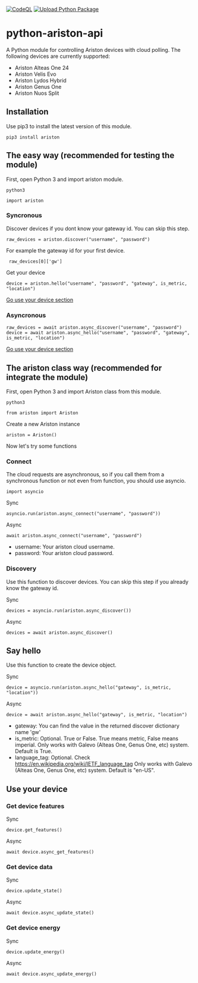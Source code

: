 [![CodeQL](https://github.com/fustom/python-ariston-api/actions/workflows/codeql.yml/badge.svg)](https://github.com/fustom/python-ariston-api/actions/workflows/codeql.yml) [![Upload Python Package](https://github.com/fustom/python-ariston-api/actions/workflows/python-publish.yml/badge.svg)](https://github.com/fustom/python-ariston-api/actions/workflows/python-publish.yml)

# python-ariston-api
A Python module for controlling Ariston devices with cloud polling.
The following devices are currently supported:
- Ariston Alteas One 24
- Ariston Velis Evo
- Ariston Lydos Hybrid
- Ariston Genus One
- Ariston Nuos Split

## Installation
Use pip3 to install the latest version of this module.
```
pip3 install ariston
```

## The easy way (recommended for testing the module)
First, open Python 3 and import ariston module.
```
python3
```
```python3
import ariston
```
### Syncronous
Discover devices if you dont know your gateway id. You can skip this step.
```python3
raw_devices = ariston.discover("username", "password")
```
For example the gateway id for your first device.
```python3
 raw_devices[0]['gw']
```
Get your device
```python3
device = ariston.hello("username", "password", "gateway", is_metric, "location")
```
[Go use your device section](https://github.com/fustom/python-ariston-api#use-your-device)
### Asyncronous
```python3
raw_devices = await ariston.async_discover("username", "password")
device = await ariston.async_hello("username", "password", "gateway", is_metric, "location")
```
[Go use your device section](https://github.com/fustom/python-ariston-api#use-your-device)
## The ariston class way (recommended for integrate the module)
First, open Python 3 and import Ariston class from this module.
```
python3
```
```python3
from ariston import Ariston
```
Create a new Ariston instance
```python3
ariston = Ariston()
```
Now let's try some functions

### Connect
The cloud requests are asynchronous, so if you call them from a synchronous function or not even from function, you should use asyncio.
```python3
import asyncio
```

Sync
```python3
asyncio.run(ariston.async_connect("username", "password"))
```
Async
```python3
await ariston.async_connect("username", "password")
```
- username: Your ariston cloud username.
- password: Your ariston cloud password.

### Discovery
Use this function to discover devices. You can skip this step if you already know the gateway id.

Sync
```python3
devices = asyncio.run(ariston.async_discover())
```
Async
```python3
devices = await ariston.async_discover()
```

## Say hello
Use this function to create the device object.

Sync
```python3
device = asyncio.run(ariston.async_hello("gateway", is_metric, "location"))
```
Async
```python3
device = await ariston.async_hello("gateway", is_metric, "location")
```
- gateway: You can find the value in the returned discover dictionary name 'gw'
- is_metric: Optional. True or False. True means metric, False means imperial. Only works with Galevo (Alteas One, Genus One, etc) system. Default is True.
- language_tag: Optional. Check https://en.wikipedia.org/wiki/IETF_language_tag Only works with Galevo (Alteas One, Genus One, etc) system. Default is "en-US".

## Use your device
### Get device features
Sync
```python3
device.get_features()
```
Async
```python3
await device.async_get_features()
```
### Get device data
Sync
```python3
device.update_state()
```
Async
```python3
await device.async_update_state()
```
### Get device energy
Sync
```python3
device.update_energy()
```
Async
```python3
await device.async_update_energy()
```
